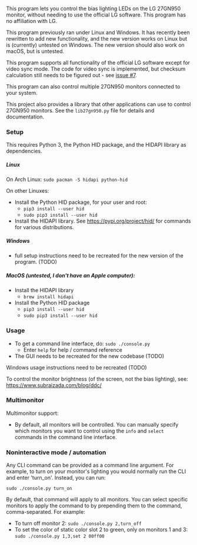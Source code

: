 This program lets you control the bias lighting LEDs on the LG 27GN950 monitor, without needing to use the official LG software. This program has no affiliation with LG.

This program previously ran under Linux and Windows. It has recently been rewritten to add new functionality, and the new version works on Linux but is (currently) untested on Windows. The new version should also work on macOS, but is untested.

This program supports all functionality of the official LG software except for video sync mode. The code for video sync is implemented, but checksum calculation still needs to be figured out - see [issue #7](https://github.com/subraizada3/27gn950controller/issues/7).

This program can also control multiple 27GN950 monitors connected to your system.

This project also provides a library that other applications can use to control 27GN950 monitors. See the `lib27gn950.py` file for details and documentation.

### Setup

This requires Python 3, the Python HID package, and the HIDAPI library as dependencies.

##### Linux
On Arch Linux: `sudo pacman -S hidapi python-hid`

On other Linuxes:
- Install the Python HID package, for your user and root:
  - `pip3 install --user hid`
  - `sudo pip3 install --user hid`
- Install the HIDAPI library. See https://pypi.org/project/hid/ for commands for various distributions.

##### Windows
- full setup instructions need to be recreated for the new version of the program. (TODO)

##### MacOS (untested, I don't have an Apple computer):
- Install the HIDAPI library
  - `brew install hidapi`
- Install the Python HID package
  - `pip3 install --user hid`
  - `sudo pip3 install --user hid`

### Usage

- To get a command line interface, do: `sudo ./console.py`
  - Enter `help` for help / command reference
- The GUI needs to be recreated for the new codebase (TODO)

Windows usage instructions need to be recreated (TODO)

To control the monitor brightness (of the screen, not the bias lighting), see:
  https://www.subraizada.com/blog/ddc/

### Multimonitor

Multimonitor support:
- By default, all monitors will be controlled. You can manually specify which monitors you want to control using the `info` and `select` commands in the command line interface.

### Noninteractive mode / automation

Any CLI command can be provided as a command line argument. For example, to turn on your monitor's lighting you would normally run the CLI and enter 'turn_on'. Instead, you can run:

`sudo ./console.py turn_on`

By default, that command will apply to all monitors. You can select specific monitors to apply the command to by prepending them to the command, comma-separated. For example:

- To turn off monitor 2: `sudo ./console.py 2,turn_off`
- To set the color of static color slot 2 to green, only on monitors 1 and 3: `sudo ./console.py 1,3,set 2 00ff00`
